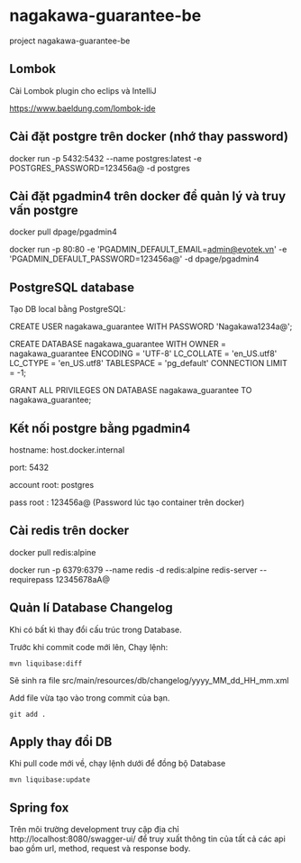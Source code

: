 # nagakawa-guarantee-be
project nagakawa-guarantee-be
## Lombok
Cài Lombok plugin cho eclips và IntelliJ

https://www.baeldung.com/lombok-ide
## Cài đặt postgre trên docker (nhớ thay password)
docker run -p 5432:5432 --name postgres:latest -e POSTGRES_PASSWORD=123456a@ -d postgres

## Cài đặt pgadmin4 trên docker để quản lý và truy vấn postgre
docker pull dpage/pgadmin4

docker run -p 80:80 -e 'PGADMIN_DEFAULT_EMAIL=admin@evotek.vn' -e 'PGADMIN_DEFAULT_PASSWORD=123456a@' -d dpage/pgadmin4

## PostgreSQL database
Tạo DB local bằng PostgreSQL:

CREATE USER nagakawa_guarantee WITH PASSWORD 'Nagakawa1234a@';

CREATE DATABASE nagakawa_guarantee WITH OWNER =  nagakawa_guarantee ENCODING = 'UTF-8'	LC_COLLATE = 'en_US.utf8' LC_CTYPE = 'en_US.utf8' TABLESPACE = 'pg_default' CONNECTION LIMIT = -1;

GRANT ALL PRIVILEGES ON DATABASE nagakawa_guarantee TO nagakawa_guarantee;
## Kết nối postgre bằng pgadmin4
hostname: host.docker.internal

port: 5432

account root: postgres

pass root : 123456a@ (Password lúc tạo container trên docker)
## Cài redis trên docker
docker pull redis:alpine

docker run -p 6379:6379 --name redis -d redis:alpine redis-server --requirepass 12345678aA@
## Quản lí Database Changelog

Khi có bất kì thay đổi cấu trúc trong Database.

Trước khi commit code mới lên, Chạy lệnh:

```
mvn liquibase:diff
```

Sẽ sinh ra file src/main/resources/db/changelog/yyyy_MM_dd_HH_mm.xml

Add file vừa tạo vào trong commit của bạn.

```
git add .
```

## Apply thay đổi DB

Khi pull code mới về, chạy lệnh dưới để đồng bộ Database

```
mvn liquibase:update
```
## Spring fox
Trên môi trường development truy cập địa chỉ http://localhost:8080/swagger-ui/ để truy xuất thông tin của tất cả các api bao gồm url, method, request và response body.
